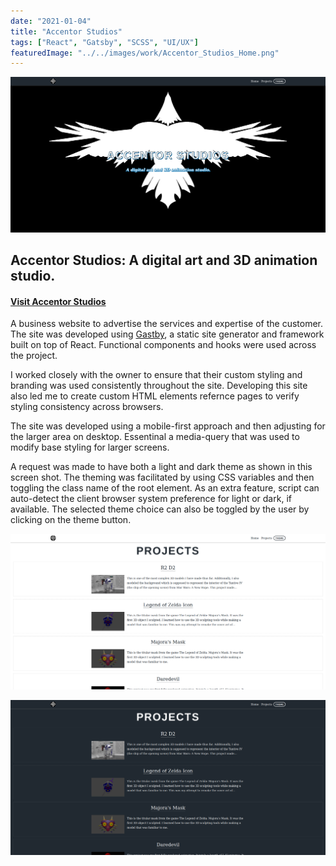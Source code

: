 ```yaml
---
date: "2021-01-04"
title: "Accentor Studios"
tags: ["React", "Gatsby", "SCSS", "UI/UX"]
featuredImage: "../../images/work/Accentor_Studios_Home.png"
---
```


![Main page](../../images/work/Accentor_Studios_Home.png)

## Accentor Studios: A digital art and 3D animation studio.

#### [Visit Accentor Studios](https://www.accentorstudios.com/)

A business website to advertise the services and expertise of the customer. The site was developed using [Gastby](https://www.gatsbyjs.com/), a static site generator and framework built on top of React. Functional components and hooks were used across the project.

I worked closely with the owner to ensure that their custom styling and branding was used consistently throughout the site. Developing this site also led me to create custom HTML elements refernce pages to verify styling consistency across browsers.

The site was developed using a mobile-first approach and then adjusting for the larger area on desktop. Essentinal a media-query that was used to modify base styling for larger screens.

A request was made to have both a light and dark theme as shown in this screen shot. The theming was facilitated by using CSS variables and then toggling the class name of the root element. As an extra feature, script can auto-detect the client browser system preference for light or dark, if available. The selected theme choice can also be toggled by the user by clicking on the theme button.

![Projects light](../../images/work/Accentor_Studios_Projects_light.png)

![Projects dark](../../images/work/Accentor_Studios_Projects_dark.png)
